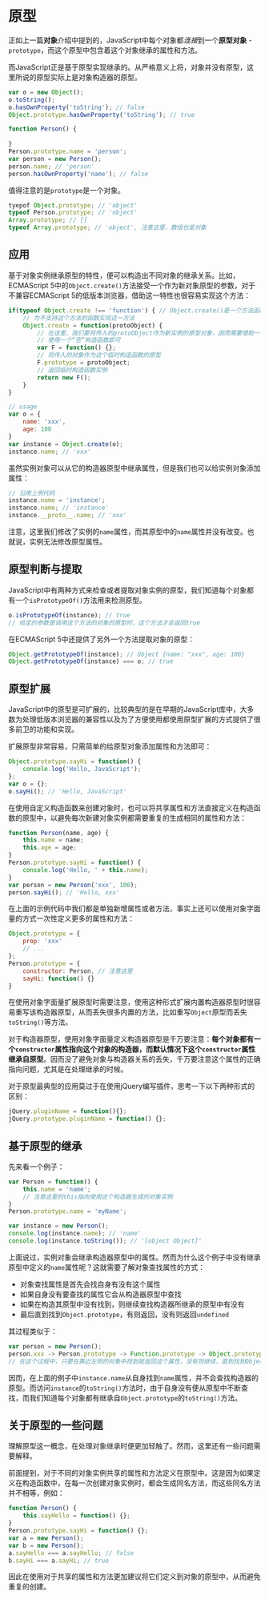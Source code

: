 # 原型

正如上一篇**对象**介绍中提到的，JavaScript中每个对象都*连接*到一个**原型对象** - `prototype`，而这个原型中包含着这个对象继承的属性和方法。

而JavaScript正是基于原型实现继承的。从严格意义上将，对象并没有原型，这里所说的原型实际上是对象构造器的原型。

```javascript
var o = new Object();
o.toString();
o.hasOwnProperty('toString'); // false
Object.prototype.hasOwnProperty('toString'); // true

function Person() {
	
}
Person.prototype.name = 'person';
var person = new Person();
person.name; // 'person'
person.hasOwnProperty('name'); // false
```

值得注意的是`prototype`是一个对象。

```javascript
tyepof Object.prototype; // 'object'
typeof Person.prototype; // 'object'
Array.prototype; // []
typeof Array.prototype; // 'object', 注意这里，数组也是对象
```

## 应用

基于对象实例继承原型的特性，便可以构造出不同对象的继承关系。比如，ECMAScript 5中的`Object.create()`方法接受一个作为新对象原型的参数，对于不兼容ECMAScript 5的低版本浏览器，借助这一特性也很容易实现这个方法：

```javascript
if(typeof Object.create !== 'function') { // Object.create()是一个方法函数，因而检测的时候直接检测它是不是函数类型即可 
	// 为不支持这个方法的函数实现这一方法
	Object.create = function(protoObject) { 
		// 在这里，我们要将传入的protoObject作为新实例的原型对象，因而需要借助一个构造函数
		// 使用一个“空”构造函数即可
		var F = function() {};
		// 将传入的对象作为这个临时构造函数的原型
		F.prototype = protoObject;
		// 返回临时构造函数实例
		return new F();
	}
}

// usage
var o = {
	name: 'xxx',
	age: 100
}
var instance = Object.create(o);
instance.name; // 'xxx'
```

虽然实例对象可以从它的构造器原型中继承属性，但是我们也可以给实例对象添加属性：

```javascript
// 沿用上例代码
instance.name = 'instance';
instance.name; // 'instance'
instance.__proto__.name; // 'xxx'
```

注意，这里我们修改了实例的`name`属性，而其原型中的`name`属性并没有改变。也就说，实例无法修改原型属性。

## 原型判断与提取

JavaScript中有两种方式来检查或者提取对象实例的原型，我们知道每个对象都有一个`isPrototypeOf()`方法用来检测原型。

```javascript
o.isPrototypeOf(instance); // true
// 给定的参数是调用这个方法的对象的原型时，这个方法才会返回true
```

在ECMAScript 5中还提供了另外一个方法提取对象的原型：

```javascript
Object.getPrototypeOf(instance); // Object {name: "xxx", age: 100}
Object.getPrototypeOf(instance) === o; // true
```

## 原型扩展

JavaScript中的原型是可扩展的，比较典型的是在早期的JavaScript库中，大多数为处理低版本浏览器的兼容性以及为了方便使用都使用原型扩展的方式提供了很多前卫的功能和实现。

扩展原型非常容易，只需简单的给原型对象添加属性和方法即可：

```javascript
Object.prototype.sayHi = function() {
	console.log('Hello, JavaScript');
};
var o = {};
o.sayHi(); // 'Hello, JavaScript'
```

在使用自定义构造函数来创建对象时，也可以将共享属性和方法直接定义在构造函数的原型中，以避免每次新建对象实例都需要重复的生成相同的属性和方法：

```javascript
function Person(name, age) {
	this.name = name;
	this.age = age;
}
Person.prototype.sayHi = function() {
	console.log('Hello, ' + this.name);
}
var person = new Person('xxx', 100);
person.sayHi(); // 'Hello, xxx'
```

在上面的示例代码中我们都是单独新增属性或者方法，事实上还可以使用对象字面量的方式一次性定义更多的属性和方法：

```javascript
Object.prototype = {
	prop: 'xxx'
	// ...
};
Person.prototype = {
	constructor: Person, // 注意这里
	sayHi: function() {}
}
```

在使用对象字面量扩展原型时需要注意，使用这种形式扩展内置构造器原型时很容易重写该构造器原型，从而丢失很多内置的方法，比如重写`Object`原型而丢失`toString()`等方法。

对于构造器原型，使用对象字面量定义构造器原型是千万要注意：**每个对象都有一个`constructor`属性指向这个对象的构造器，而默认情况下这个`constructor`属性继承自原型**。因而没了避免对象与构造器关系的丢失，千万要注意这个属性的正确指向问题，尤其是在处理继承的时候。

对于原型最典型的应用莫过于在使用jQuery编写插件，思考一下以下两种形式的区别：

```javascript
jQuery.pluginName = function(){};
jQuery.prototype.pluginName = function() {};
```

## 基于原型的继承

先来看一个例子：

```javascript
var Person = function() {
	this.name = 'name';
	// 注意这里的this指向使用这个构造器生成的对象实例
}
Person.prototype.name = 'myName';

var instance = new Person();
console.log(instance.name); // 'name'
console.log(instance.toString()); // '[object Object]'
```

上面说过，实例对象会继承构造器原型中的属性。然而为什么这个例子中没有继承原型中定义的`name`属性呢？这就需要了解对象查找属性的方式：

- 对象查找属性是首先会找自身有没有这个属性
- 如果自身没有要查找的属性它会从构造器原型中查找
- 如果在构造其原型中没有找到，则继续查找构造器所继承的原型中有没有
- 最后直到找到`Object.prototype`，有则返回，没有则返回`undefined`

其过程类似于：

```javascript
var person = new Person();
person.xxx -> Person.prototype -> Function.prototype -> Object.prototype
// 在这个过程中，只要在靠近左侧的对象中找到就返回这个属性，没有则继续，直到找到Object.prototype
```

因而，在上面的例子中`instance.name`从自身找到`name`属性，并不会查找构造器的原型。而访问`instance`的`toString()`方法时，由于自身没有便从原型中不断查找，而我们知道每个对象都有继承自`Object.prototype`的`toString()`方法。

## 关于原型的一些问题

理解原型这一概念，在处理对象继承时便更加轻触了。然而，这里还有一些问题需要解释。

前面提到，对于不同的对象实例共享的属性和方法定义在原型中。这是因为如果定义在构造函数中，在每一次创建对象实例时，都会生成同名方法，而这些同名方法并不相等，例如：

```javascript
function Person() {
	this.sayHello = function() {};
}
Person.prototype.sayHi = function() {};
var a = new Person();
var b = new Person();
a.sayHello === a.sayHello; // false
b.sayHi === a.sayHi; // true
```

因此在使用对于共享的属性和方法更加建议将它们定义到对象的原型中，从而避免重复的创建。